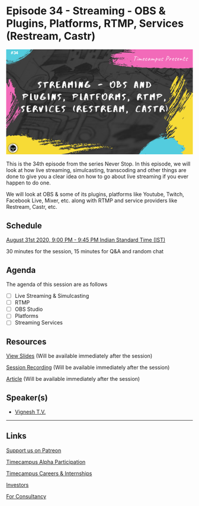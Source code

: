 # Episode 34 - Streaming - OBS & Plugins, Platforms, RTMP, Services (Restream, Castr)

![](34-Streaming.png)

This is the 34th episode from the series Never Stop. In this episode, we will look at how live streaming, simulcasting, transcoding and other things are done to give you a clear idea on how to go about live streaming if you ever happen to do one.

We will look at OBS & some of its plugins, platforms like Youtube, Twitch, Facebook Live, Mixer, etc. along with RTMP and service providers like Restream, Castr, etc.

## Schedule

[August 31st 2020, 9:00 PM - 9:45 PM Indian Standard Time (IST)](https://calendar.google.com/event?action=TEMPLATE&tmeid=NDhtcXVrZmI3M2k2dWg0cjBkcWt1OXRoM2IgdGltZWNhbXB1cy5jb21fM2hxNHB0a3MwbGUycm5kMGowMW82MDE0YWdAZw&tmsrc=timecampus.com_3hq4ptks0le2rnd0j01o6014ag%40group.calendar.google.com)

30 minutes for the session, 15 minutes for Q&A and random chat

## Agenda

The agenda of this session are as follows

- [ ] Live Streaming & Simulcasting
- [ ] RTMP
- [ ] OBS Studio
- [ ] Platforms
- [ ] Streaming Services

## Resources

[View Slides](#) (Will be available immediately after the session)

[Session Recording](#) (Will be available immediately after the session)

[Article](#) (Will be available immediately after the session)

## Speaker(s)

- [Vignesh T.V.](http://tvvignesh.com/)

------------------------------------------

## Links

[Support us on Patreon](https://www.patreon.com/timecampus)

[Timecampus Alpha Participation](https://docs.google.com/forms/d/1-fHizPhuXqDKqFZ2ns7Ttl00mT13DtjsRbHE5KtpxXs/viewform)

[Timecampus Careers & Internships](https://docs.google.com/forms/d/1jHW-I5yjHl49itwoyM5xxYUao0X1fbnnoxJd78fS5u8/viewform)

[Investors](https://docs.google.com/forms/d/13jkHPdvqoMDNsyzpC8-Dbv0lai8bXOvOLIovey7hfUM/viewform)

[For Consultancy](https://docs.google.com/forms/d/e/1FAIpQLSeCb-Pu7Hcnh7oRvleRka2VW8EVZ6d8cNEccV7jKVmzhE6ilg/viewform)
